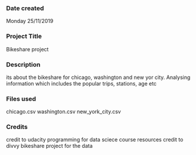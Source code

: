 ### Date created
Monday 25/11/2019

### Project Title
Bikeshare project

### Description
its about the bikeshare for chicago, washington and new yor city.
Analysing information which includes the popular trips, stations, age etc

### Files used
chicago.csv
washington.csv
new_york_city.csv

### Credits
credit to udacity programming for data sciece course resources
credit to divvy bikeshare project for the data 

